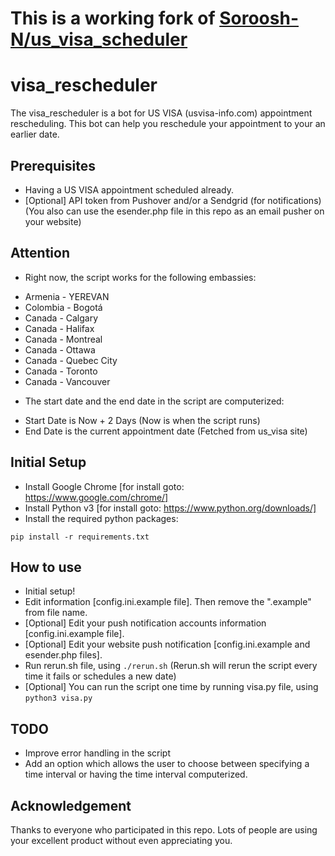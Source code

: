 # This is a working fork of [Soroosh-N/us_visa_scheduler](https://github.com/Soroosh-N/us_visa_scheduler)

# visa_rescheduler
The visa_rescheduler is a bot for US VISA (usvisa-info.com) appointment rescheduling. This bot can help you reschedule your appointment to your an earlier date.

## Prerequisites
- Having a US VISA appointment scheduled already.
- [Optional] API token from Pushover and/or a Sendgrid (for notifications)(You also can use the esender.php file in this repo as an email pusher on your website)

## Attention
- Right now, the script works for the following embassies:
* Armenia - YEREVAN
* Colombia - Bogotá
* Canada - Calgary
* Canada - Halifax
* Canada - Montreal
* Canada - Ottawa
* Canada - Quebec City
* Canada - Toronto
* Canada - Vancouver
- The start date and the end date in the script are computerized:
* Start Date is Now + 2 Days (Now is when the script runs)
* End Date is the current appointment date (Fetched from us_visa site) 

## Initial Setup
- Install Google Chrome [for install goto: https://www.google.com/chrome/]
- Install Python v3 [for install goto: https://www.python.org/downloads/]
- Install the required python packages:
```
pip install -r requirements.txt
```

## How to use
- Initial setup!
- Edit information [config.ini.example file]. Then remove the ".example" from file name.
- [Optional] Edit your push notification accounts information [config.ini.example file].
- [Optional] Edit your website push notification [config.ini.example and esender.php files].
- Run rerun.sh file, using `./rerun.sh` (Rerun.sh will rerun the script every time it fails or schedules a new date)
- [Optional] You can run the script one time by running visa.py file, using `python3 visa.py`

## TODO
- Improve error handling in the script
- Add an option which allows the user to choose between specifying a time interval or having the time interval computerized.

## Acknowledgement
Thanks to everyone who participated in this repo. Lots of people are using your excellent product without even appreciating you.

